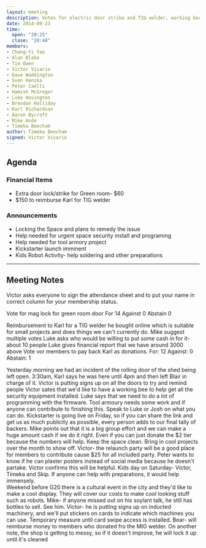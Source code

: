 ```yaml
---
layout: meeting
description: Votes for electric door strike and TIG welder, working bee proposed, Kickstarter discussion
date: 2014-09-23
time:
  open: "20:25"
  close: "20:48"
members:
- Chang-Yi Yao
- Alan Blake
- Tim Owen
- Victor Vicario
- Dave Waddington 
- Sven Hanzka
- Peter Caelli
- Hamish McGregor
- Luke Hovington
- Brendan Halliday
- Karl Richardson
- Aaron Bycroft
- Mike Ando
- Timeka Beecham
author: Timeka Beecham
signed: Victor Vicario
---
```


## Agenda

### Financial Items
* Extra door lock/strike for Green room- $60
* $150 to reimburse Karl for TIG welder

### Announcements
* Locking the Space and plans to remedy the issue
* Help needed for urgent space security install and programing
* Help needed for tool armory project
* Kickstarter launch imminent 
* Kids Robot Activity- help soldering and other preparations

---

## Meeting Notes

Victor asks everyone to sign the attendance sheet and to put your name in correct column for your membership status.

Vote for mag lock for green room door
For 14
Against 0
Abstain 0

Reimbursement to Karl for a TIG welder he bought online which is suitable for small projects and does things we can't currently do. 
Mike suggest multiple votes
Luke asks who would be willing to put some cash in for it- about 10 people 
Luke gives financial report that we have around 3000 above
Vote vor members to pay back Karl as donations. 
For: 12
Against: 0
Abstain: 1

Yesterday morning we had an incident of the rolling door of the shed being left open. 3:30am, Karl says he was here until 4pm and then left Blair in charge of it. Victor is putting signs up on all the doors to try and remind people 
Victor sates that we'd like to have a working bee to help get all the security equipment installed.
Luke says that we need to do a lot of programming with the firmware.
Tool armoury needs some work and if anyone can contribute to finishing this. Speak to Luke or Josh on what you can do.
Kickstarter is going live on Friday, so if you can share the link and get us as much publicity as possible, every person adds to our final tally of backers.
Mike points out that it is a big group effort and we can make a huge amount cash if we do it right. Even if you can just donate the $2 tier because the numbers will help. Keep the space clean. Bring in cool projects over the month to show off. 
Victor- the relaunch party will be a good place for members to contribute cause $25 for all included party.
Peter wants to know if he can plaster posters instead of social media because he doesn't partake. Victor confirms this will be helpful.
Kids day on Saturday- Victor, Timeka and Skip. If anyone can help with preparations, it would help immensely.  
Weekend before G20 there is a cultural event in the city and they'd like to make a cool display. They will cover our costs to make cool looking stuff such as robots.
Mike- if anyone missed out on his soylant talk, he still has bottles to sell. See him.
Victor- he is putting signs up on inducted machinery, and we'll put stickers on cards to indicate which machines you can use. Temporary measure until card swipe access is installed. 
Bear- will reimburse money to members who donated fro the MIG welder. On another note, the shop is getting to messy, so if it doesn't improve, he will lock it up until it's cleaned
